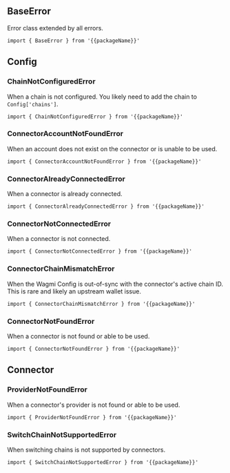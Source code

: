 <!--
<script setup>
const docsPath = 'react'
const packageName = 'wagmi'
</script>
-->

## BaseError

Error class extended by all errors.

```ts-vue
import { BaseError } from '{{packageName}}'
```

## Config

### ChainNotConfiguredError

When a chain is not configured. You likely need to add the chain to <a :href="`/${docsPath}/api/createConfig#chains`">`Config['chains']`</a>.

```ts-vue
import { ChainNotConfiguredError } from '{{packageName}}'
```

### ConnectorAccountNotFoundError

When an account does not exist on the connector or is unable to be used.

```ts-vue
import { ConnectorAccountNotFoundError } from '{{packageName}}'
```

### ConnectorAlreadyConnectedError

When a connector is already connected.

```ts-vue
import { ConnectorAlreadyConnectedError } from '{{packageName}}'
```

### ConnectorNotConnectedError

When a connector is not connected.

```ts-vue
import { ConnectorNotConnectedError } from '{{packageName}}'
```

### ConnectorChainMismatchError

When the Wagmi Config is out-of-sync with the connector's active chain ID. This is rare and likely an upstream wallet issue.

```ts-vue
import { ConnectorChainMismatchError } from '{{packageName}}'
```

### ConnectorNotFoundError

When a connector is not found or able to be used.

```ts-vue
import { ConnectorNotFoundError } from '{{packageName}}'
```

## Connector

### ProviderNotFoundError

When a connector's provider is not found or able to be used.

```ts-vue
import { ProviderNotFoundError } from '{{packageName}}'
```

### SwitchChainNotSupportedError

When switching chains is not supported by connectors.

```ts-vue
import { SwitchChainNotSupportedError } from '{{packageName}}'
```
